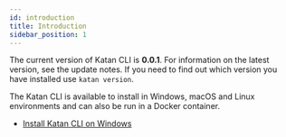 ```yaml
---
id: introduction
title: Introduction
sidebar_position: 1
---
```


The current version of Katan CLI is **0.0.1**. For information on the latest version, see the update notes. If you need to find out which version you have installed use `katan version`.

The Katan CLI is available to install in Windows, macOS and Linux environments and can also be run in a Docker container.

* [Install Katan CLI on Windows](./install-windows)